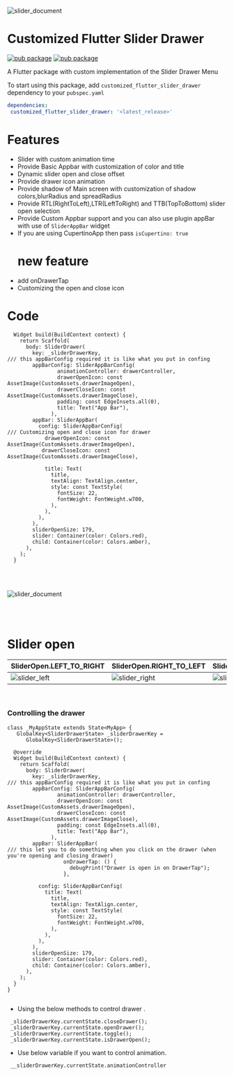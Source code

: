 ![slider_document](banner.png)

# Customized Flutter Slider Drawer
[![pub package](https://img.shields.io/pub/v/flutter_slider_drawer)](https://pub.dev/packages/flutter_slider_drawer)   [![pub package](https://img.shields.io/github/languages/code-size/NikhilVadoliya/Flutter_slider_drawer)](https://pub.dev/packages/flutter_slider_drawer)

A Flutter package with custom implementation of the Slider Drawer Menu 


To start using this package, add `customized_flutter_slider_drawer` dependency to your `pubspec.yaml`

```yaml
dependencies:
 customized_flutter_slider_drawer: '<latest_release>'
```

# Features

  - Slider with custom animation time
  - Provide Basic Appbar with customization of color and title
  - Dynamic slider open and close offset
  - Provide drawer icon animation 
  - Provide shadow of Main screen with customization of shadow colors,blurRadius and spreadRadius
  - Provide RTL(RightToLeft),LTR(LeftToRight) and TTB(TopToBottom) slider open selection
  - Provide Custom Appbar support and you can also use plugin appBar with use of `SliderAppBar` widget
  - If you are using CupertinoApp then pass `isCupertino: true`
    # new feature
  - add onDrawerTap
  - Customizing the open and close icon 


# Code
```
  Widget build(BuildContext context) {
    return Scaffold(
      body: SliderDrawer(
        key: _sliderDrawerKey,
/// this appBarConfig required it is like what you put in confing
        appBarConfig: SliderAppBarConfig(
                animationController: drawerController,
                drawerOpenIcon: const AssetImage(CustomAssets.drawerImageOpen),
                drawerCloseIcon: const AssetImage(CustomAssets.drawerImageClose),
                padding: const EdgeInsets.all(0),
                title: Text("App Bar"),
              ),
        appBar: SliderAppBar(
          config: SliderAppBarConfig(
/// Customizing open and close icon for drawer
            drawerOpenIcon: const AssetImage(CustomAssets.drawerImageOpen),
           drawerCloseIcon: const AssetImage(CustomAssets.drawerImageClose),

            title: Text(
              title,
              textAlign: TextAlign.center,
              style: const TextStyle(
                fontSize: 22,
                fontWeight: FontWeight.w700,
              ),
            ),
          ),
        ),
        sliderOpenSize: 179,
        slider: Container(color: Colors.red),
        child: Container(color: Colors.amber),
      ),
    );
  }
 ```

</br>
 </br>

 ![slider_document](information.png)
 </br>
 </br>
 </br>
 </br>


 # Slider open  

 | SliderOpen.LEFT_TO_RIGHT  | SliderOpen.RIGHT_TO_LEFT  | SliderOpen.TOP_TO_BOTTOM  |
 |---|---|---|
 | ![slider_left](slide_left.gif)  | ![slider_right](slide_right.gif)  | ![slider_top](slide_top.gif)  |
 
 
 
 </br>

### Controlling the drawer

```
class _MyAppState extends State<MyApp> {
   GlobalKey<SliderDrawerState> _sliderDrawerKey =
      GlobalKey<SliderDrawerState>();

  @override
  Widget build(BuildContext context) {
    return Scaffold(
      body: SliderDrawer(
        key: _sliderDrawerKey,
/// this appBarConfig required it is like what you put in confing
        appBarConfig: SliderAppBarConfig(
                animationController: drawerController,
                drawerOpenIcon: const AssetImage(CustomAssets.drawerImageOpen),
                drawerCloseIcon: const AssetImage(CustomAssets.drawerImageClose),
                padding: const EdgeInsets.all(0),
                title: Text("App Bar"),
              ),
        appBar: SliderAppBar(
/// this let you to do something when you click on the drawer (when you're opening and closing drawer)
                  onDrawerTap: () {
                    debugPrint("Drawer is open in on DrawerTap");
                  },

          config: SliderAppBarConfig(
            title: Text(
              title,
              textAlign: TextAlign.center,
              style: const TextStyle(
                fontSize: 22,
                fontWeight: FontWeight.w700,
              ),
            ),
          ),
        ),
        sliderOpenSize: 179,
        slider: Container(color: Colors.red),
        child: Container(color: Colors.amber),
      ),
    );
  }
}
      
```

* Using the below methods to control drawer .
``` 
 _sliderDrawerKey.currentState.closeDrawer();
 _sliderDrawerKey.currentState.openDrawer();
 _sliderDrawerKey.currentState.toggle();
 _sliderDrawerKey.currentState.isDrawerOpen();

 ```
* Use below variable if you want to control animation.


``` __sliderDrawerKey.currentState.animationController```

